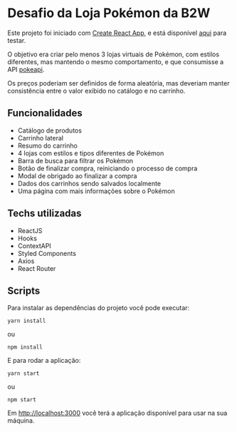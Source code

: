 # Desafio da Loja Pokémon da B2W

Este projeto foi iniciado com [Create React App](https://github.com/facebook/create-react-app), e está disponível [aqui](https://b2w-pokemon-store.netlify.app/) para testar.

O objetivo era criar pelo menos 3 lojas virtuais de Pokémon, com estilos diferentes, mas mantendo o mesmo comportamento, e que consumisse a API [pokeapi](https://pokeapi.co/).

Os preços poderiam ser definidos de forma aleatória, mas deveriam manter consistência entre o valor exibido no catálogo e no carrinho.

## Funcionalidades
- Catálogo de produtos
- Carrinho lateral
- Resumo do carrinho
- 4 lojas com estilos e tipos diferentes de Pokémon
- Barra de busca para filtrar os Pokémon
- Botão de finalizar compra, reiniciando o processo de compra
- Modal de obrigado ao finalizar a compra
- Dados dos carrinhos sendo salvados localmente
- Uma página com mais informações sobre o Pokémon

## Techs utilizadas
- ReactJS
- Hooks 
- ContextAPI
- Styled Components
- Axios
- React Router

## Scripts

Para instalar as dependências do projeto você pode executar:

    yarn install
    
ou

    npm install

E para rodar a aplicação:

    yarn start
ou

    npm start

Em [http://localhost:3000](http://localhost:3000) você terá a aplicação disponível para usar na sua máquina.
